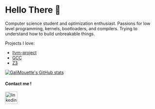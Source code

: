 # Hello There :wave:

Computer science student and optimization enthusiast. Passions for low level programming, kernels, bootloaders, and compilers. Trying to understand how to build unbreakable things.

Projects I love:
* [llvm-project](https://github.com/llvm/llvm-project)
* [GCC](https://github.com/gcc-mirror/gcc)
* [Z3](https://github.com/Z3Prover/z3)

[![GaliMouette's GitHub stats](https://github-readme-stats.vercel.app/api?username=GaliMouette&count_private=true&show_icons=true)](https://github.com/anuraghazra/github-readme-stats)

#### Contact me !

[<img src='https://cdn.jsdelivr.net/npm/simple-icons@3.0.1/icons/linkedin.svg' alt='linkedin' height='40'>](https://www.linkedin.com/in/alexis-carre/)

